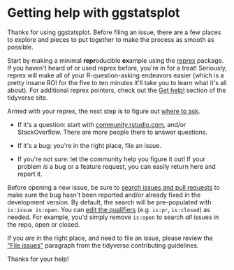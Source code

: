 # Getting help with ggstatsplot

Thanks for using ggstatsplot. Before filing an issue, there are a few places to
explore and pieces to put together to make the process as smooth as possible.

Start by making a minimal **repr**oducible **ex**ample using the
[reprex](https://reprex.tidyverse.org/) package. If you haven't heard of or used
reprex before, you're in for a treat! Seriously, reprex will make all of your
R-question-asking endeavors easier (which is a pretty insane ROI for the five to
ten minutes it'll take you to learn what it's all about). For additional reprex
pointers, check out the [Get help!](https://www.tidyverse.org/help/) section of
the tidyverse site.

Armed with your reprex, the next step is to figure out [where to
ask](https://www.tidyverse.org/help/#where-to-ask).

  * If it's a question: start with
    [community.rstudio.com](https://community.rstudio.com/), and/or
    StackOverflow. There are more people there to answer questions.

  * If it's a bug: you're in the right place, file an issue.

  * If you're not sure: let the community help you figure it out! If your
    problem _is_ a bug or a feature request, you can easily return here and
    report it.

Before opening a new issue, be sure to [search issues and pull
requests](https://github.com/IndrajeetPatil/ggstatsplot/issues) to make sure the
bug hasn't been reported and/or already fixed in the development version. By
default, the search will be pre-populated with `is:issue is:open`. You can [edit
the
qualifiers](https://help.github.com/articles/searching-issues-and-pull-requests/)
(e.g. `is:pr`, `is:closed`) as needed. For example, you'd simply remove
`is:open` to search _all_ issues in the repo, open or closed.

If you _are_ in the right place, and need to file an issue, please review the
["File issues"](https://www.tidyverse.org/contribute/#issues) paragraph from the
tidyverse contributing guidelines.

Thanks for your help!
